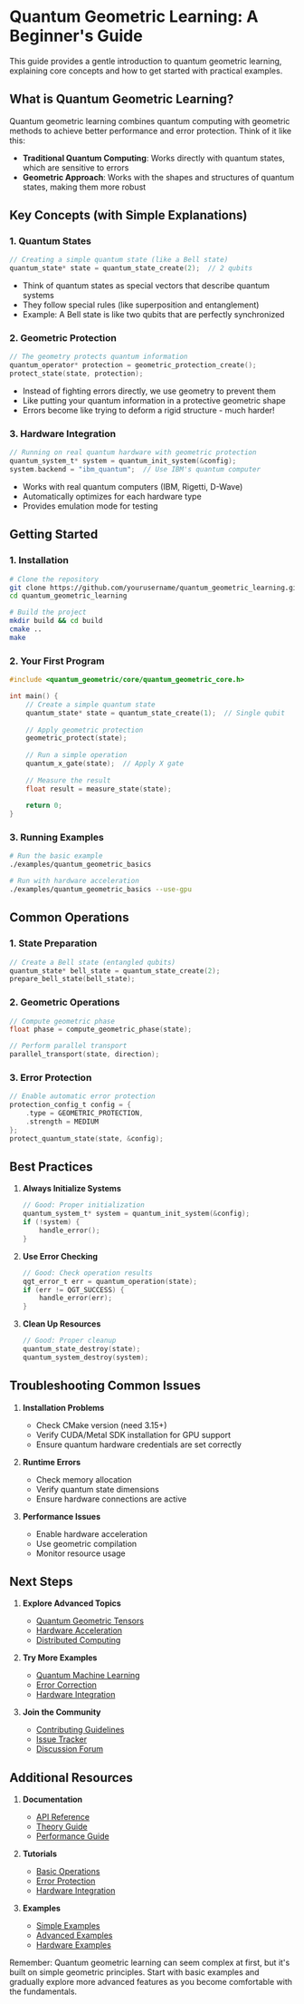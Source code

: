 # Quantum Geometric Learning: A Beginner's Guide

This guide provides a gentle introduction to quantum geometric learning, explaining core concepts and how to get started with practical examples.

## What is Quantum Geometric Learning?

Quantum geometric learning combines quantum computing with geometric methods to achieve better performance and error protection. Think of it like this:

- **Traditional Quantum Computing**: Works directly with quantum states, which are sensitive to errors
- **Geometric Approach**: Works with the shapes and structures of quantum states, making them more robust

## Key Concepts (with Simple Explanations)

### 1. Quantum States
```c
// Creating a simple quantum state (like a Bell state)
quantum_state* state = quantum_state_create(2);  // 2 qubits
```
- Think of quantum states as special vectors that describe quantum systems
- They follow special rules (like superposition and entanglement)
- Example: A Bell state is like two qubits that are perfectly synchronized

### 2. Geometric Protection
```c
// The geometry protects quantum information
quantum_operator* protection = geometric_protection_create();
protect_state(state, protection);
```
- Instead of fighting errors directly, we use geometry to prevent them
- Like putting your quantum information in a protective geometric shape
- Errors become like trying to deform a rigid structure - much harder!

### 3. Hardware Integration
```c
// Running on real quantum hardware with geometric protection
quantum_system_t* system = quantum_init_system(&config);
system.backend = "ibm_quantum";  // Use IBM's quantum computer
```
- Works with real quantum computers (IBM, Rigetti, D-Wave)
- Automatically optimizes for each hardware type
- Provides emulation mode for testing

## Getting Started

### 1. Installation
```bash
# Clone the repository
git clone https://github.com/yourusername/quantum_geometric_learning.git
cd quantum_geometric_learning

# Build the project
mkdir build && cd build
cmake ..
make
```

### 2. Your First Program
```c
#include <quantum_geometric/core/quantum_geometric_core.h>

int main() {
    // Create a simple quantum state
    quantum_state* state = quantum_state_create(1);  // Single qubit
    
    // Apply geometric protection
    geometric_protect(state);
    
    // Run a simple operation
    quantum_x_gate(state);  // Apply X gate
    
    // Measure the result
    float result = measure_state(state);
    
    return 0;
}
```

### 3. Running Examples
```bash
# Run the basic example
./examples/quantum_geometric_basics

# Run with hardware acceleration
./examples/quantum_geometric_basics --use-gpu
```

## Common Operations

### 1. State Preparation
```c
// Create a Bell state (entangled qubits)
quantum_state* bell_state = quantum_state_create(2);
prepare_bell_state(bell_state);
```

### 2. Geometric Operations
```c
// Compute geometric phase
float phase = compute_geometric_phase(state);

// Perform parallel transport
parallel_transport(state, direction);
```

### 3. Error Protection
```c
// Enable automatic error protection
protection_config_t config = {
    .type = GEOMETRIC_PROTECTION,
    .strength = MEDIUM
};
protect_quantum_state(state, &config);
```

## Best Practices

1. **Always Initialize Systems**
   ```c
   // Good: Proper initialization
   quantum_system_t* system = quantum_init_system(&config);
   if (!system) {
       handle_error();
   }
   ```

2. **Use Error Checking**
   ```c
   // Good: Check operation results
   qgt_error_t err = quantum_operation(state);
   if (err != QGT_SUCCESS) {
       handle_error(err);
   }
   ```

3. **Clean Up Resources**
   ```c
   // Good: Proper cleanup
   quantum_state_destroy(state);
   quantum_system_destroy(system);
   ```

## Troubleshooting Common Issues

1. **Installation Problems**
   - Check CMake version (need 3.15+)
   - Verify CUDA/Metal SDK installation for GPU support
   - Ensure quantum hardware credentials are set correctly

2. **Runtime Errors**
   - Check memory allocation
   - Verify quantum state dimensions
   - Ensure hardware connections are active

3. **Performance Issues**
   - Enable hardware acceleration
   - Use geometric compilation
   - Monitor resource usage

## Next Steps

1. **Explore Advanced Topics**
   - [Quantum Geometric Tensors](docs/QUANTUM_GEOMETRIC.md)
   - [Hardware Acceleration](docs/HARDWARE_ACCELERATION.md)
   - [Distributed Computing](docs/DISTRIBUTED_COMPUTING.md)

2. **Try More Examples**
   - [Quantum Machine Learning](examples/quantum_ml_example.c)
   - [Error Correction](examples/error_correction_example.c)
   - [Hardware Integration](examples/hardware_example.c)

3. **Join the Community**
   - [Contributing Guidelines](CONTRIBUTING.md)
   - [Issue Tracker](https://github.com/yourusername/quantum_geometric_learning/issues)
   - [Discussion Forum](https://github.com/yourusername/quantum_geometric_learning/discussions)

## Additional Resources

1. **Documentation**
   - [API Reference](docs/README.md)
   - [Theory Guide](docs/THEORY.md)
   - [Performance Guide](docs/PERFORMANCE_OPTIMIZATION.md)

2. **Tutorials**
   - [Basic Operations](docs/tutorials/basics.md)
   - [Error Protection](docs/tutorials/error_protection.md)
   - [Hardware Integration](docs/tutorials/hardware.md)

3. **Examples**
   - [Simple Examples](examples/beginner/)
   - [Advanced Examples](examples/advanced/)
   - [Hardware Examples](examples/hardware/)

Remember: Quantum geometric learning can seem complex at first, but it's built on simple geometric principles. Start with basic examples and gradually explore more advanced features as you become comfortable with the fundamentals.
